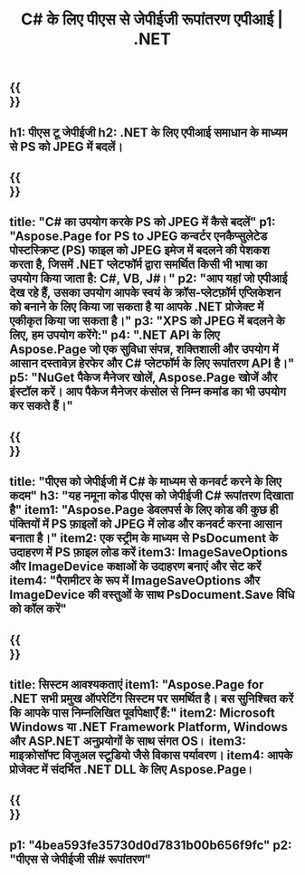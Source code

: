 ﻿---
translation: true
template: /_templates/_conversion-child-net.md
title:  C# के लिए पीएस से जेपीईजी रूपांतरण एपीआई |  .NET
url: /net/conversion/ps-to-jpeg/
description: 'पीएस से जेपीईजी  C# रूपांतरण के लिए नमूना कोड। VB.NET, Asp.NET या किसी .NET आधारित एप्लिकेशन के भीतर JPEG रूपांतरण के लिए बैच PS फ़ाइलों के लिए API उदाहरण कोड का उपयोग करें।'
informat: PS
outformat: JPEG
otherformats: XPS EPS
---

{{<section banner>}}
---
h1: पीएस टू जेपीईजी
h2: .NET के लिए एपीआई समाधान के माध्यम से PS को JPEG में बदलें।
---

{{<section overview>}}
---
title: "C# का उपयोग करके PS को JPEG में कैसे बदलें"
p1: "Aspose.Page for PS to JPEG कन्वर्टर एनकैप्सुलेटेड पोस्टस्क्रिप्ट (PS) फाइल को JPEG इमेज में बदलने की पेशकश करता है, जिसमें .NET प्लेटफॉर्म द्वारा समर्थित किसी भी भाषा का उपयोग किया जाता है: C#, VB, J#।"
p2: "आप यहां जो एपीआई देख रहे हैं, उसका उपयोग आपके स्वयं के क्रॉस-प्लेटफ़ॉर्म एप्लिकेशन को बनाने के लिए किया जा सकता है या आपके .NET प्रोजेक्ट में एकीकृत किया जा सकता है।"
p3: "XPS को JPEG में बदलने के लिए, हम उपयोग करेंगे:"
p4: ".NET API के लिए Aspose.Page जो एक सुविधा संपन्न, शक्तिशाली और उपयोग में आसान दस्तावेज़ हेरफेर और C# प्लेटफॉर्म के लिए रूपांतरण API है।"
p5: "NuGet पैकेज मैनेजर खोलें, Aspose.Page खोजें और इंस्टॉल करें। आप पैकेज मैनेजर कंसोल से निम्न कमांड का भी उपयोग कर सकते हैं।"
---

{{<section feature1>}}
---
title: "पीएस को जेपीईजी में  C# के माध्यम से कनवर्ट करने के लिए कदम"
h3: "यह नमूना कोड पीएस को जेपीईजी  C# रूपांतरण दिखाता है"
item1: "Aspose.Page डेवलपर्स के लिए कोड की कुछ ही पंक्तियों में PS फ़ाइलों को JPEG में लोड और कनवर्ट करना आसान बनाता है।"
item2: एक स्ट्रीम के माध्यम से PsDocument के उदाहरण में PS फ़ाइल लोड करें
item3: ImageSaveOptions और ImageDevice कक्षाओं के उदाहरण बनाएं और सेट करें
item4: "पैरामीटर के रूप में ImageSaveOptions और ImageDevice की वस्तुओं के साथ PsDocument.Save विधि को कॉल करें"
---

{{<section feature2>}}
---
title: सिस्टम आवश्यकताएं
item1: "Aspose.Page for .NET सभी प्रमुख ऑपरेटिंग सिस्टम पर समर्थित है। बस सुनिश्चित करें कि आपके पास निम्नलिखित पूर्वापेक्षाएँ हैं:"
item2: Microsoft Windows या .NET Framework Platform, Windows और ASP.NET अनुप्रयोगों के साथ संगत OS।
item3: माइक्रोसॉफ्ट विजुअल स्टूडियो जैसे विकास पर्यावरण।
item4: आपके प्रोजेक्ट में संदर्भित .NET DLL के लिए Aspose.Page।
---

{{<section gist>}}
---
p1: "4bea593fe35730d0d7831b00b656f9fc"
p2: "पीएस से जेपीईजी सी# रूपांतरण"
---
